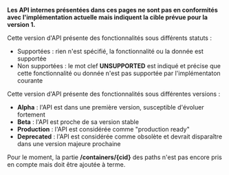 **Les API internes présentées dans ces pages ne sont pas en conformités avec l'implémentation actuelle mais indiquent la cible prévue pour la version 1.**


Cette version d'API présente des fonctionnalités sous différents statuts :

  - Supportées : rien n'est spécifié, la fonctionnalité ou la donnée est supportée
  - Non supportées : le mot clef **UNSUPPORTED** est indiqué et précise que cette fonctionnalité ou donnée n'est pas supportée par l'implémentaton courante

  Cette version d'API présente des fonctionnalités sous différentes versions :

  - **Alpha** : l'API est dans une première version, susceptible d'évoluer fortement
  - **Beta** : l'API est proche de sa version stable
  - **Production** : l'API est considérée comme "production ready"
  - **Deprecated** : l'API est considérée comme obsolète et devrait disparaître dans une version majeure prochaine

  Pour le moment, la partie **/containers/{cid}** des paths n'est pas encore pris en compte mais doit être ajoutée à terme.